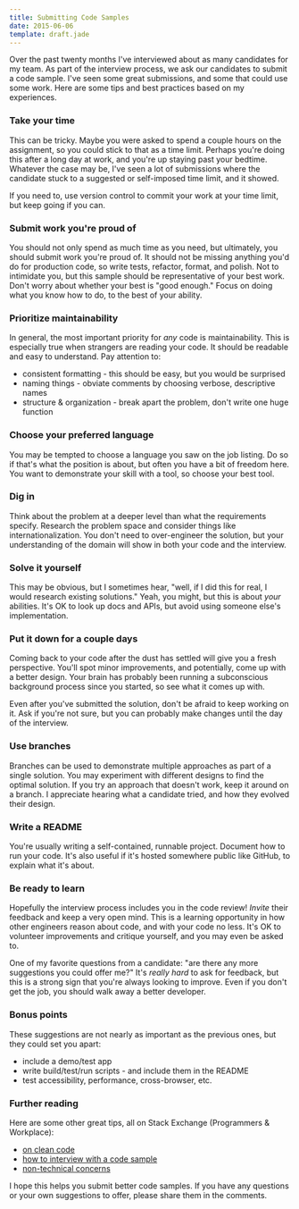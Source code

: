 ```yaml
---
title: Submitting Code Samples
date: 2015-06-06
template: draft.jade
---
```


Over the past twenty months I've interviewed about as many candidates for my team. As part of the interview process, we ask our candidates to submit a code sample. I've seen some great submissions, and some that could use some work. Here are some tips and best practices based on my experiences.

### Take your time

This can be tricky. Maybe you were asked to spend a couple hours on the assignment, so you could stick to that as a time limit. Perhaps you're doing this after a long day at work, and you're up staying past your bedtime. Whatever the case may be, I've seen a lot of submissions where the candidate stuck to a suggested or self-imposed time limit, and it showed.

If you need to, use version control to commit your work at your time limit, but keep going if you can.

### Submit work you're proud of

You should not only spend as much time as you need, but ultimately, you should submit work you're proud of. It should not be missing anything you'd do for production code, so write tests, refactor, format, and polish. Not to intimidate you, but this sample should be representative of your best work. Don't worry about whether your best is "good enough." Focus on doing what you know how to do, to the best of your ability.

### Prioritize maintainability

In general, the most important priority for *any* code is maintainability. This is especially true when strangers are reading your code. It should be readable and easy to understand. Pay attention to:

* consistent formatting - this should be easy, but you would be surprised
* naming things - obviate comments by choosing verbose, descriptive names
* structure & organization - break apart the problem, don't write one huge function

### Choose your preferred language

You may be tempted to choose a language you saw on the job listing. Do so if that's what the position is about, but often you have a bit of freedom here. You want to demonstrate your skill with a tool, so choose your best tool.

### Dig in

Think about the problem at a deeper level than what the requirements specify. Research the problem space and consider things like internationalization. You don't need to over-engineer the solution, but your understanding of the domain will show in both your code and the interview.

### Solve it yourself

This may be obvious, but I sometimes hear, "well, if I did this for real, I would research existing solutions." Yeah, you might, but this is about *your* abilities. It's OK to look up docs and APIs, but avoid using someone else's implementation.

### Put it down for a couple days

Coming back to your code after the dust has settled will give you a fresh perspective. You'll spot minor improvements, and potentially, come up with a better design. Your brain has probably been running a subconscious background process since you started, so see what it comes up with.

Even after you've submitted the solution, don't be afraid to keep working on it. Ask if you're not sure, but you can probably make changes until the day of the interview.

### Use branches

Branches can be used to demonstrate multiple approaches as part of a single solution. You may experiment with different designs to find the optimal solution. If you try an approach that doesn't work, keep it around on a branch. I appreciate hearing what a candidate tried, and how they evolved their design.

### Write a README

You're usually writing a self-contained, runnable project. Document how to run your code. It's also useful if it's hosted somewhere public like GitHub, to explain what it's about.

### Be ready to learn

Hopefully the interview process includes you in the code review! *Invite* their feedback and keep a very open mind. This is a learning opportunity in how other engineers reason about code, and with your code no less. It's OK to volunteer improvements and critique yourself, and you may even be asked to.

One of my favorite questions from a candidate: "are there any more suggestions you could offer me?" It's *really hard* to ask for feedback, but this is a strong sign that you're always looking to improve. Even if you don't get the job, you should walk away a better developer.

### Bonus points

These suggestions are not nearly as important as the previous ones, but they could set you apart:

* include a demo/test app
* write build/test/run scripts - and include them in the README
* test accessibility, performance, cross-browser, etc.

### Further reading

Here are some other great tips, all on Stack Exchange (Programmers & Workplace):

* [on clean code](http://programmers.stackexchange.com/a/51155/52486)
* [how to interview with a code sample](http://programmers.stackexchange.com/questions/94492/interview-review-another-developers-code/94507#94507)
* [non-technical concerns](http://workplace.stackexchange.com/a/1315)

I hope this helps you submit better code samples. If you have any questions or your own suggestions to offer, please share them in the comments.
